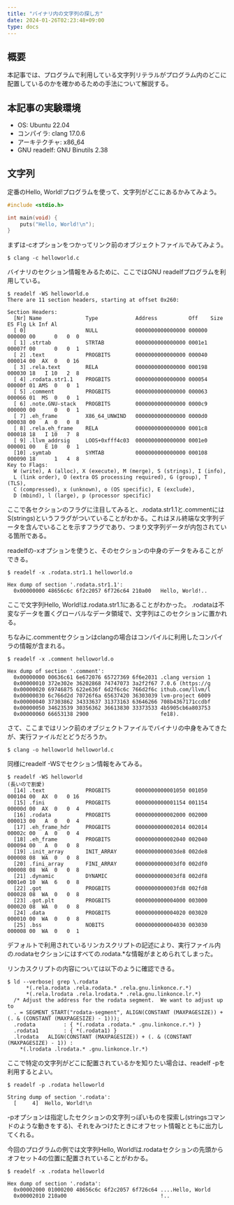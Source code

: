 ```yaml
---
title: "バイナリ内の文字列の探し方"
date: 2024-01-26T02:23:48+09:00
type: docs
---
```


## 概要

本記事では、プログラムで利用している文字列リテラルがプログラム内のどこに配置しているのかを確かめるための手法について解説する。

## 本記事の実験環境

- OS: Ubuntu 22.04
- コンパイラ: clang 17.0.6
- アーキテクチャ: x86_64
- GNU readelf: GNU Binutils 2.38

## 文字列

定番のHello, World!プログラムを使って、文字列がどこにあるかみてみよう。

```c
#include <stdio.h>

int main(void) {
    puts("Hello, World!\n");
}
```

まずは-cオプションをつかってリンク前のオブジェクトファイルでみてみよう。

```console
$ clang -c helloworld.c
```

バイナリのセクション情報をみるために、ここではGNU readelfプログラムを利用している。

```console
$ readelf -WS helloworld.o
There are 11 section headers, starting at offset 0x260:

Section Headers:
  [Nr] Name              Type            Address          Off    Size   ES Flg Lk Inf Al
  [ 0]                   NULL            0000000000000000 000000 000000 00      0   0  0
  [ 1] .strtab           STRTAB          0000000000000000 0001e1 00007f 00      0   0  1
  [ 2] .text             PROGBITS        0000000000000000 000040 000014 00  AX  0   0 16
  [ 3] .rela.text        RELA            0000000000000000 000198 000030 18   I 10   2  8
  [ 4] .rodata.str1.1    PROGBITS        0000000000000000 000054 00000f 01 AMS  0   0  1
  [ 5] .comment          PROGBITS        0000000000000000 000063 000066 01  MS  0   0  1
  [ 6] .note.GNU-stack   PROGBITS        0000000000000000 0000c9 000000 00      0   0  1
  [ 7] .eh_frame         X86_64_UNWIND   0000000000000000 0000d0 000038 00   A  0   0  8
  [ 8] .rela.eh_frame    RELA            0000000000000000 0001c8 000018 18   I 10   7  8
  [ 9] .llvm_addrsig     LOOS+0xfff4c03  0000000000000000 0001e0 000001 00   E 10   0  1
  [10] .symtab           SYMTAB          0000000000000000 000108 000090 18      1   4  8
Key to Flags:
  W (write), A (alloc), X (execute), M (merge), S (strings), I (info),
  L (link order), O (extra OS processing required), G (group), T (TLS),
  C (compressed), x (unknown), o (OS specific), E (exclude),
  D (mbind), l (large), p (processor specific)
```

ここで各セクションのフラグに注目してみると、.rodata.str1.1と.commentにはS(strings)というフラグがついていることがわかる。これはヌル終端な文字列データを含んでいることを示すフラグであり、つまり文字列データが内包されている箇所である。

readelfの-xオプションを使うと、そのセクションの中身のデータをみることができる。

```console
$ readelf -x .rodata.str1.1 helloworld.o

Hex dump of section '.rodata.str1.1':
  0x00000000 48656c6c 6f2c2057 6f726c64 210a00   Hello, World!..
```

ここで文字列Hello, World!は.rodata.str1.1にあることがわかった。
.rodataは不変なデータを置くグローバルなデータ領域で、文字列はこのセクションに置かれる。

ちなみに.commentセクションはclangの場合はコンパイルに利用したコンパイラの情報が含まれる。

```console
$ readelf -x .comment helloworld.o

Hex dump of section '.comment':
  0x00000000 00636c61 6e672076 65727369 6f6e2031 .clang version 1
  0x00000010 372e302e 36202868 74747073 3a2f2f67 7.0.6 (https://g
  0x00000020 69746875 622e636f 6d2f6c6c 766d2f6c ithub.com/llvm/l
  0x00000030 6c766d2d 70726f6a 65637420 36303039 lvm-project 6009
  0x00000040 37303862 34333637 31373163 63646266 708b4367171ccdbf
  0x00000050 34623539 30356362 36613830 33373533 4b5905cb6a803753
  0x00000060 66653138 2900                       fe18).
```

さて、ここまではリンク前のオブジェクトファイルでバイナリの中身をみてきたが、実行ファイルだとどうだろうか。

```console
$ clang -o helloworld helloworld.c
```

同様にreadelf -WSでセクション情報をみてみる。

```console
$ readelf -WS helloworld
(長いので割愛)
  [14] .text             PROGBITS        0000000000001050 001050 000104 00  AX  0   0 16
  [15] .fini             PROGBITS        0000000000001154 001154 00000d 00  AX  0   0  4
  [16] .rodata           PROGBITS        0000000000002000 002000 000013 00   A  0   0  4
  [17] .eh_frame_hdr     PROGBITS        0000000000002014 002014 00002c 00   A  0   0  4
  [18] .eh_frame         PROGBITS        0000000000002040 002040 000094 00   A  0   0  8
  [19] .init_array       INIT_ARRAY      0000000000003de8 002de8 000008 08  WA  0   0  8
  [20] .fini_array       FINI_ARRAY      0000000000003df0 002df0 000008 08  WA  0   0  8
  [21] .dynamic          DYNAMIC         0000000000003df8 002df8 0001e0 10  WA  6   0  8
  [22] .got              PROGBITS        0000000000003fd8 002fd8 000028 08  WA  0   0  8
  [23] .got.plt          PROGBITS        0000000000004000 003000 000020 08  WA  0   0  8
  [24] .data             PROGBITS        0000000000004020 003020 000010 00  WA  0   0  8
  [25] .bss              NOBITS          0000000000004030 003030 000008 00  WA  0   0  1
```

デフォルトで利用されているリンカスクリプトの記述により、実行ファイル内の.rodataセクションにはすべての.rodata.*な情報がまとめられてしまった。

リンカスクリプトの内容については以下のように確認できる。

```console
$ ld --verbose| grep \.rodata
      *(.rela.rodata .rela.rodata.* .rela.gnu.linkonce.r.*)
      *(.rela.lrodata .rela.lrodata.* .rela.gnu.linkonce.lr.*)
  /* Adjust the address for the rodata segment.  We want to adjust up to
  . = SEGMENT_START("rodata-segment", ALIGN(CONSTANT (MAXPAGESIZE)) + (. & (CONSTANT (MAXPAGESIZE) - 1)));
  .rodata         : { *(.rodata .rodata.* .gnu.linkonce.r.*) }
  .rodata1        : { *(.rodata1) }
  .lrodata   ALIGN(CONSTANT (MAXPAGESIZE)) + (. & (CONSTANT (MAXPAGESIZE) - 1)) :
    *(.lrodata .lrodata.* .gnu.linkonce.lr.*)
```

ここで特定の文字列がどこに配置されているかを知りたい場合は、readelf -pを利用するとよい。

```console
$ readelf -p .rodata helloworld

String dump of section '.rodata':
  [     4]  Hello, World!\n
```

-pオプションは指定したセクションの文字列っぽいものを探索し(stringsコマンドのような動きをする)、それをみつけたときにオフセット情報とともに出力してくれる。

今回のプログラムの例では文字列Hello, World!は.rodataセクションの先頭からオフセット4の位置に配置されていることがわかる。

```console
$ readelf -x .rodata helloworld

Hex dump of section '.rodata':
  0x00002000 01000200 48656c6c 6f2c2057 6f726c64 ....Hello, World
  0x00002010 210a00                              !..
```
